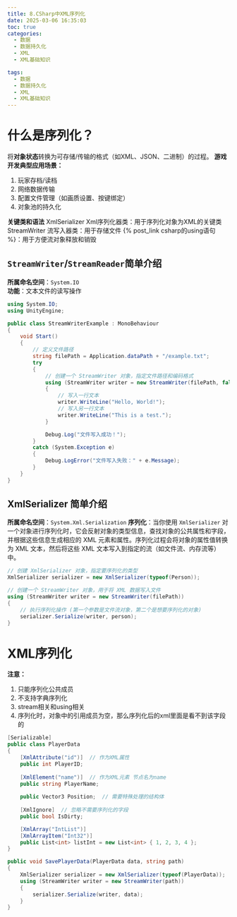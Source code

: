 ```yaml
---
title: 8.CSharp中XML序列化
date: 2025-03-06 16:35:03
toc: true
categories:
  - 数据
  - 数据持久化
  - XML
  - XML基础知识

tags:
  - 数据
  - 数据持久化
  - XML
  - XML基础知识
---
```


# 什么是序列化？
将**对象状态**转换为可存储/传输的格式（如XML、JSON、二进制）的过程。
**游戏开发典型应用场景：**
1. 玩家存档/读档
2. 网络数据传输
3. 配置文件管理（如画质设置、按键绑定）
4. 对象池的持久化

**关键类和语法**
XmlSerializer Xml序列化器类：用于序列化对象为XML的关键类
StreamWriter 流写入器类：用于存储文件
{% post_link csharp的using语句 %}：用于方便流对象释放和销毁


## `StreamWriter`/`StreamReader`简单介绍
**所属命名空间**：`System.IO`  
**功能**：文本文件的读写操作
```cs
using System.IO;
using UnityEngine;

public class StreamWriterExample : MonoBehaviour
{
    void Start()
    {
        // 定义文件路径
        string filePath = Application.dataPath + "/example.txt";
        try
        {
            // 创建一个 StreamWriter 对象，指定文件路径和编码格式
            using (StreamWriter writer = new StreamWriter(filePath, false, System.Text.Encoding.UTF8))
            {
                // 写入一行文本
                writer.WriteLine("Hello, World!");
                // 写入另一行文本
                writer.WriteLine("This is a test.");
            }

            Debug.Log("文件写入成功！");
        }
        catch (System.Exception e)
        {
            Debug.LogError("文件写入失败：" + e.Message);
        }
    }
}
```

## XmlSerializer 简单介绍
**所属命名空间**：`System.Xml.Serialization`
**序列化**：当你使用 `XmlSerializer` 对一个对象进行序列化时，它会反射对象的类型信息，查找对象的公共属性和字段，并根据这些信息生成相应的 XML 元素和属性。序列化过程会将对象的属性值转换为 XML 文本，然后将这些 XML 文本写入到指定的流（如文件流、内存流等）中。
```cs
// 创建 XmlSerializer 对象，指定要序列化的类型
XmlSerializer serializer = new XmlSerializer(typeof(Person));

// 创建一个 StreamWriter 对象，用于将 XML 数据写入文件
using (StreamWriter writer = new StreamWriter(filePath))
{
    // 执行序列化操作 (第一个参数是文件流对象，第二个是想要序列化的对象)
    serializer.Serialize(writer, person);
}
```

# XML序列化
**注意：**
1. 只能序列化公共成员
2. 不支持字典序列化
3. stream相关和using相关
4. 序列化时，对象中的引用成员为空，那么序列化后的xml里面是看不到该字段的

```cs
[Serializable]
public class PlayerData
{
    [XmlAttribute("id")]  // 作为XML属性
    public int PlayerID;
    
    [XmlElement("name")]  // 作为XML元素 节点名为name
    public string PlayerName;
    
    public Vector3 Position;  // 需要特殊处理的结构体
    
    [XmlIgnore]  // 忽略不需要序列化的字段
    public bool IsDirty;

    [XmlArray("IntList")]
    [XmlArrayItem("Int32")]
    public List<int> listInt = new List<int> { 1, 2, 3, 4 };
}
```

```cs
public void SavePlayerData(PlayerData data, string path)
{
    XmlSerializer serializer = new XmlSerializer(typeof(PlayerData));
    using (StreamWriter writer = new StreamWriter(path))
    {
        serializer.Serialize(writer, data);
    }
}
```
